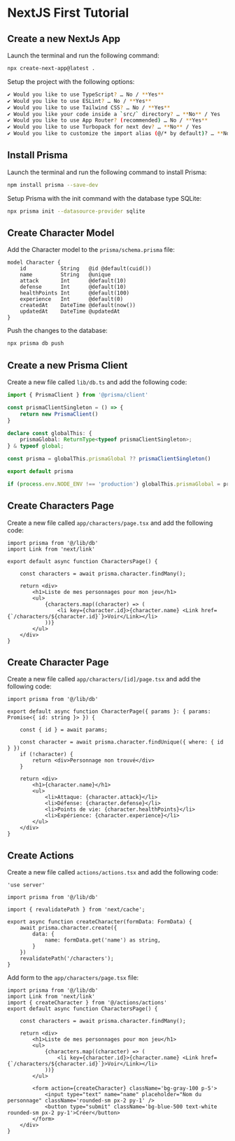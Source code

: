 # NextJS First Tutorial

## Create a new NextJs App

Launch the terminal and run the following command:
```bash
npx create-next-app@latest .
```

Setup the project with the following options:
```bash
✔ Would you like to use TypeScript? … No / **Yes**
✔ Would you like to use ESLint? … No / **Yes**
✔ Would you like to use Tailwind CSS? … No / **Yes**
✔ Would you like your code inside a `src/` directory? … **No** / Yes
✔ Would you like to use App Router? (recommended) … No / **Yes**
✔ Would you like to use Turbopack for next dev? … **No** / Yes
✔ Would you like to customize the import alias (@/* by default)? … **No** / Yes
```

## Install Prisma

Launch the terminal and run the following command to install Prisma:
```bash
npm install prisma --save-dev
```

Setup Prisma with the init command with the database type SQLite:
```bash
npx prisma init --datasource-provider sqlite
```

## Create Character Model

Add the Character model to the `prisma/schema.prisma` file:
```prisma
model Character {
    id           String   @id @default(cuid())
    name         String   @unique
    attack       Int      @default(10)
    defense      Int      @default(10)
    healthPoints Int      @default(100)
    experience   Int      @default(0)
    createdAt    DateTime @default(now())
    updatedAt    DateTime @updatedAt
}
```

Push the changes to the database:
```bash
npx prisma db push
```

## Create a new Prisma Client

Create a new file called `lib/db.ts` and add the following code:
```ts
import { PrismaClient } from '@prisma/client'

const prismaClientSingleton = () => {
    return new PrismaClient()
}

declare const globalThis: {
    prismaGlobal: ReturnType<typeof prismaClientSingleton>;
} & typeof global;

const prisma = globalThis.prismaGlobal ?? prismaClientSingleton()

export default prisma

if (process.env.NODE_ENV !== 'production') globalThis.prismaGlobal = prisma
```

## Create Characters Page

Create a new file called `app/characters/page.tsx` and add the following code:
```tsx
import prisma from '@/lib/db'
import Link from 'next/link'

export default async function CharactersPage() {

    const characters = await prisma.character.findMany();

    return <div>
        <h1>Liste de mes personnages pour mon jeu</h1>
        <ul>
            {characters.map((character) => (
                <li key={character.id}>{character.name} <Link href={`/characters/${character.id}`}>Voir</Link></li>
            ))}
        </ul>
    </div>
}

```

## Create Character Page

Create a new file called `app/characters/[id]/page.tsx` and add the following code:
```tsx
import prisma from '@/lib/db'

export default async function CharacterPage({ params }: { params: Promise<{ id: string }> }) {

    const { id } = await params;

    const character = await prisma.character.findUnique({ where: { id } })
    if (!character) {
        return <div>Personnage non trouvé</div>
    }

    return <div>
        <h1>{character.name}</h1>
        <ul>
            <li>Attaque: {character.attack}</li>
            <li>Défense: {character.defense}</li>
            <li>Points de vie: {character.healthPoints}</li>
            <li>Expérience: {character.experience}</li>
        </ul>
    </div>
}

```

## Create Actions

Create a new file called `actions/actions.tsx` and add the following code: 
```tsx
'use server'

import prisma from '@/lib/db'

import { revalidatePath } from 'next/cache';

export async function createCharacter(formData: FormData) {
    await prisma.character.create({
        data: {
            name: formData.get('name') as string,
        }
    })
    revalidatePath('/characters');
}

```

Add form to the `app/characters/page.tsx` file:
```tsx
import prisma from '@/lib/db'
import Link from 'next/link'
import { createCharacter } from '@/actions/actions'
export default async function CharactersPage() {

    const characters = await prisma.character.findMany();

    return <div>
        <h1>Liste de mes personnages pour mon jeu</h1>
        <ul>
            {characters.map((character) => (
                <li key={character.id}>{character.name} <Link href={`/characters/${character.id}`}>Voir</Link></li>
            ))}
        </ul>

        <form action={createCharacter} className='bg-gray-100 p-5'>
            <input type="text" name="name" placeholder="Nom du personnage" className='rounded-sm px-2 py-1' />
            <button type="submit" className='bg-blue-500 text-white rounded-sm px-2 py-1'>Créer</button>
        </form>
    </div>
}

``` 

<!-- This is a [Next.js](https://nextjs.org) project bootstrapped with [`create-next-app`](https://nextjs.org/docs/app/api-reference/cli/create-next-app).

## Getting Started

First, run the development server:

```bash
npm run dev
# or
yarn dev
# or
pnpm dev
# or
bun dev
```

Open [http://localhost:3000](http://localhost:3000) with your browser to see the result.

You can start editing the page by modifying `app/page.tsx`. The page auto-updates as you edit the file.

This project uses [`next/font`](https://nextjs.org/docs/app/building-your-application/optimizing/fonts) to automatically optimize and load [Geist](https://vercel.com/font), a new font family for Vercel.

## Learn More

To learn more about Next.js, take a look at the following resources:

- [Next.js Documentation](https://nextjs.org/docs) - learn about Next.js features and API.
- [Learn Next.js](https://nextjs.org/learn) - an interactive Next.js tutorial.

You can check out [the Next.js GitHub repository](https://github.com/vercel/next.js) - your feedback and contributions are welcome!

## Deploy on Vercel

The easiest way to deploy your Next.js app is to use the [Vercel Platform](https://vercel.com/new?utm_medium=default-template&filter=next.js&utm_source=create-next-app&utm_campaign=create-next-app-readme) from the creators of Next.js.

Check out our [Next.js deployment documentation](https://nextjs.org/docs/app/building-your-application/deploying) for more details. -->
